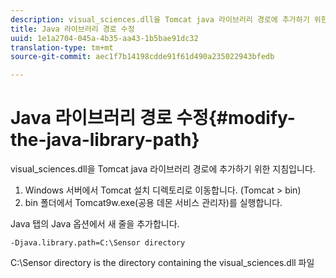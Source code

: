 ```yaml
---
description: visual_sciences.dll을 Tomcat java 라이브러리 경로에 추가하기 위한 지침입니다.
title: Java 라이브러리 경로 수정
uuid: 1e1a2704-045a-4b35-aa43-1b5bae91dc32
translation-type: tm+mt
source-git-commit: aec1f7b14198cdde91f61d490a235022943bfedb

---
```



# Java 라이브러리 경로 수정{#modify-the-java-library-path}

visual_sciences.dll을 Tomcat java 라이브러리 경로에 추가하기 위한 지침입니다.

1. Windows 서버에서 Tomcat 설치 디렉토리로 이동합니다. (Tomcat > bin)
1. bin 폴더에서 Tomcat9w.exe(공용 데몬 서비스 관리자)를 실행합니다.

Java 탭의 Java 옵션에서 새 줄을 추가합니다.

```
-Djava.library.path=C:\Sensor directory
```

C:\Sensor directory is the directory containing the visual_sciences.dll 파일

